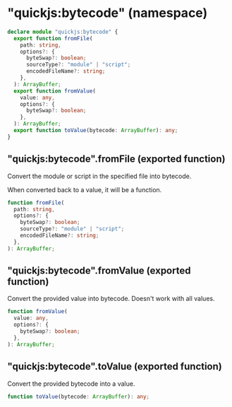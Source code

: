 # "quickjs:bytecode" (namespace)

```ts
declare module "quickjs:bytecode" {
  export function fromFile(
    path: string,
    options?: {
      byteSwap?: boolean;
      sourceType?: "module" | "script";
      encodedFileName?: string;
    },
  ): ArrayBuffer;
  export function fromValue(
    value: any,
    options?: {
      byteSwap?: boolean;
    },
  ): ArrayBuffer;
  export function toValue(bytecode: ArrayBuffer): any;
}
```

## "quickjs:bytecode".fromFile (exported function)

Convert the module or script in the specified file into bytecode.

When converted back to a value, it will be a function.

```ts
function fromFile(
  path: string,
  options?: {
    byteSwap?: boolean;
    sourceType?: "module" | "script";
    encodedFileName?: string;
  },
): ArrayBuffer;
```

## "quickjs:bytecode".fromValue (exported function)

Convert the provided value into bytecode. Doesn't work with all values.

```ts
function fromValue(
  value: any,
  options?: {
    byteSwap?: boolean;
  },
): ArrayBuffer;
```

## "quickjs:bytecode".toValue (exported function)

Convert the provided bytecode into a value.

```ts
function toValue(bytecode: ArrayBuffer): any;
```

